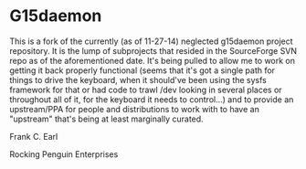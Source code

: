 G15daemon
=========

This is a fork of the currently (as of 11-27-14) neglected g15daemon project repository. It is the lump of subprojects that resided in the SourceForge SVN repo as of the aforementioned date. It's being pulled to allow me to work on getting it back properly functional (seems that it's got a single path for things to drive the keyboard, when it should've been using the sysfs framework for that or had code to trawl /dev looking in several places or throughout all of it, for the keyboard it needs to control...) and to provide an upstream/PPA for people and distributions to work with to have an "upstream" that's being at least marginally curated.

Frank C. Earl

Rocking Penguin Enterprises
